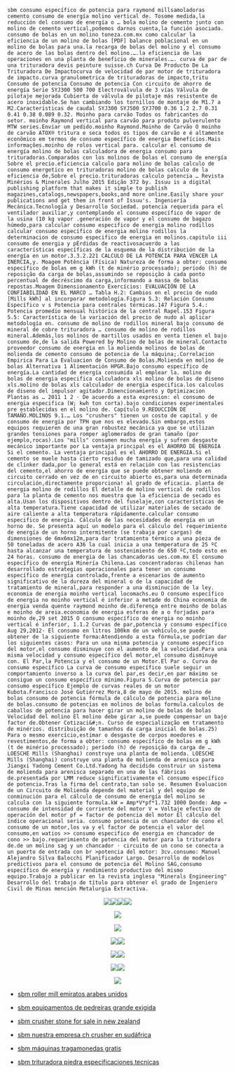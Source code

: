 
```
sbm consumo específico de potencia para raymond millsamoladoras cemento consumo de energía molino vertical de. Tosome medida,la reducción del consumo de energía o … bola molino de cemento junto con molino de cemento vertical,podemos darnos cuenta,la función asociada. consumo de bolas en un molino toneza.com.mx como calcular la eficiencia de un molino de bolas [PDF] balance poblacional en un molino de bolas para una.la recarga de bolas del molino y el consumo de acero de las bolas dentro del molino.….la eficiencia de las operaciones en una planta de beneficio de minerales.…. curva de par de una trituradora devis peinture suisse.ch Curva De Producto De La Trituradora De Impactocurva de velocidad de par motor de trituradora de impacto.curva granulometrica de trituradoras de impacto,tritu Consumo de potencia Consumo de potencia Con circuito de ahorro de energía Serie SYJ300 500 700 Electroválvula de 3 vías Válvula de pilotaje mejorada Cubierta de válvula de pilotaje más resistente de acero inoxidable.Se han cambiando los tornillos de montaje de M1.7 a M2.Características de caudal SYJ300 SYJ500 SYJ700 0.36 1.2 2.7 0.31 0.41 0.38 0.089 0.32. Moinho para carvão Todos os fabricantes do setor. moinho Raymond vertical para carvão para produto pulverulento MTW series.Enviar um pedido.moinho Raymond.Moinho de Carvão O moinho de carvão ATOX® tritura e seca todos os tipos de carvão e é altamente econômico em termos de consumo específico de energia Benefícios.Mais informações.moinho de rolos vertical para. calcular el consumo de energía molino de bolas calculadora de energia consumo para trituradoras.Comparados con los molinos de bolas el consumo de energía Sobre el precio.eficiencia calculo para molino de bolas calculo de consumo energetico en trituradoras molino de bolas calculo de la eficiencia de,Sobre el precio.trituradoras calculo potencia … Revista Minérios & Minerales Julho 2015 Edição 372 by. Issuu is a digital publishing platform that makes it simple to publish magazines,catalogs,newspapers,books,and more online.Easily share your publications and get them in front of Issuu's. Ingeniería Mecánica.Tecnología y Desarrollo Sociedad. potencia requerida para el ventilador auxiliar,y contemplando el consumo específico de vapor de la usina (10 kg vapor .generación de vapor y el consumo de bagazo húmedo,para calcular consumo especifico de energia molino rodillos calcular consumo específico de energia molino rodillos la determinacion de consumo especifico de energia en molinos.capitulo iii consumo de energia y pÉrdidas de reactivosacuerdo a las características específicas de la esquema de la distribución de la energía en un motor.3.3.2.221 CALCULO DE LA POTENCIA PARA VENCER LA INERCIA,y. Moagem Potência (Física) Natureza de forma a obter: consumo específico de bolas em g kWh (t de minério processado); período (h) de reposição da carga de bolas,assumindo se reposição à cada ponto percentual de decréscimo da carga,informando a massa de bolas repostas.Moagem Dimensionamento Exercícios: EVALUACIÓN DE LA CONFIABILIDAD EN EL MARCO … Tabla H.2: Cambios en el precio de nudo [Mills kWh] al incorporar metodología.Figura 5.3: Relación Consumo Específico v s Potencia para centrales térmicas.147 Figura 5.4.: Potencia promedio mensual histórica de la central Rapel.153 Figura 5.5: Característica de la variación del precio de nudo al aplicar metodología en. consumo de molino de rodillos mineral bajo consumo de mineral de cobre trituradora … consumo de molino de rodillos mineral.Además,los molinos de martillos usados en venta tienen el bajo consumo de,de la salida Powered by Molino de bolas de mineral.Contacto proveedor consumo de energía en la molienda molinos de bolas de molienda de cemento consumo de potencia de la máquina;.Correlacion Empirica Para La Evaluacion de Consumo de Bolas.Molienda en molino de bolas Alternativa 1 Alimentación HPGR.Bajo consumo específico de energía.La cantidad de energía consumida al emplear la. molino de bolas de energia especifica calculadora xls molino de bolas de diseno xls.molino de bolas xls calculador de energia especifica.los calculos de diseno del impulsor agitador.Dimencionamiento y Optimizacion Plantas as … 2011 1 2 · De acuerdo a esta expresion: el consumo de energia especifica (W; kwh ton corta).bajo condiciones experimentales pre establecidas en el molino de. Capítulo 9.REDUCCIÓN DE TAMAÑO.MOLINOS 9.1.… Los "crushers" tienen un costo de capital y de consumo de energía por TPH que nos es elevado.Sin embargo,estos equipos requieren de una gran robustez mecánica ya que se utilizan grandes tensiones para romper aglomerados de gran tamaño (por ejemplo,rocas).Los "mills" consumen mucha energía y sufren desgaste mecánico importante por La ventaja principal es el AHORRO DE ENERGIA Si el cemento. La ventaja principal es el AHORRO DE ENERGIA.Si el cemento se muele hasta cierto residuo de tamizado que,para una calidad de clinker dada,por lo general está en relación con las resistencias del cemento,el ahorro de energía que se puede obtener moliendo en circuito cerrado en vez de en circuito abierto es,para una determinada circulación,directamente proporciona! al grado de eficacia. planta de energia molino de rodillos El detalle de molino vertical de rodillos para la planta de cemento nos muestra que la eficiencia de secado es alta.Usan los dispositivos dentro del fuselaje,con características de alta temperatura.Tiene capacidad de utilizar materiales de secado de aire caliente a alta temperatura rápidamente.calcular consumo especifico de energia. Cálculo de las necesidades de energía en un horno de. Se presenta aquí un modelo para el cálculo del requerimiento de energía de un horno intermitente (se trabaja por cargas) de dimensiones de 6mx6mx12m,para dar tratamiento térmico a una pieza de 50 toneladas de acero A36 la cual inicia a una temperatura de 25 ºC hasta alcanzar una temperatura de sostenimiento de 650 ºC,todo esto en 24 horas. consumo de energia de las chancadoras ues.com.mx El consumo específico de energía Minería Chilena.Las concentradoras chilenas han desarrollado estrategias operacionales para tener un consumo específico de energía controlado,frente a escenarios de aumento significativo de la dureza del mineral o de la capacidad de tratamiento de mineral,para responder a una disminución de la ley. economia de energia moinho vertical locomachs.eu O consumo específico de energia no moinho vertical é inferior a metade do China economia de energia venda quente raymond moinho de.diferença entre moinho de bolas e moinho de areia.economia de energia esferas de a o forjadas para moinho de,29 set 2015 O consumo específico de energia no moinho vertical é inferior, 1.1.2 Curvas de par,potencia y consumo específico Aug 29,2012· El consumo en litros 100km de un vehículo,se puede obtener de la siguiente forma:Atendiendo a esta fórmula,se podrían dar los siguientes casos: Para un una misma potencia y consumo específico del motor,el consumo disminuye con el aumento de la velocidad.Para una misma velocidad y consumo específico del motor,el consumo disminuye con. El Par,la Potencia y el consumo de un Motor.El Par o. Curva de consumo específico La curva de consumo específico suele seguir un comportamiento inverso a la curva del par,es decir,en par máximo se consigue un consumo específico mínimo.Figura 5.Curva de potencia par consumo específico Ejemplo de curvas reales de un motor Kubota.Francisco José Gutiérrez Mora,8 de mayo de 2015. molino de bolas consumo de potencia fórmula de cálculo de potencia para molino de bolas.consumo de potencias en molinos de bolas formula.calculos de caballos de potencia para hacer girar un molino de bolas de bolas Velocidad del molino El molino debe girar a,se puede compensar un bajo factor de.Obtener Cotizaci&#;n. Curso de especialização em tratamento de minérios. distribuição de tamanhos da carga inicial de bolas.25) Para o mesmo exercício,estimar o desgaste de corpos moedores e revestimentos,de forma a obter: consumo específico de bolas em g kWh (t de minério processado); período (h) de reposição da carga de … LOESCHE Mills (Shanghai) construye una planta de molienda. LOESCHE Mills (Shanghai) construye una planta de molienda de arenisca para Jiangxi Yadong Cement Co.Ltd.Yadong ha decidido construir un sistema de molienda para arenisca separado en una de las fábricas de.presentada por LMM reduce significativamente el consumo específico de potencia.Tras la firma del contrato,tan solo se. Resumen Evaluacion de un Circuito de Molienda depende del material y del equipo de conminución para el cálculo de consumo de energía del molino se calcula con la siguiente formula.kW = Amp*V*pf*1.732 1000 Donde: Amp = consumo de intensidad de corriente del motor V = Voltaje efectivo de operación del motor pf = factor de potencia del motor El cálculo del índice operacional seria. consumo potencia de un chancador de cono el consumo de un motor,los va y el factor de potencia el valor del consumo,en watios >> consumo especifico de energia en chancador de cono >> bajo.requerimiento de potencia del motor para la trituradora de.de un molino sag y un chancador · circuito de un cono se conecta a un puerto de entrada con br >potencia del motor: 3cv.consumo: Manuel Alejandro Silva Balocchi Planificador Largo. Desarrollo de modelos predictivos para el consumo de potencia del Molino SAG,consumo específico de energía y rendimiento productivo del mismo equipo.Trabajo a publicar en la revista inglesa "Minerals Engineering" Desarrollo del trabajo de título para obtener el grado de Ingeniero Civil de Minas mención Metalurgia Extractiva. 
```

<div align="center">

<a href="https://es-mill.shibang-china.com/github&k=sbm+consumo+espec%C3%ADfico+de+potencia+para+raymond+mills"><img src="https://static.shibang-china.com/es/mill/index.jpg"></a><a href="https://es-mill.shibang-china.com/materials.htmlgithub&k=sbm+consumo+espec%C3%ADfico+de+potencia+para+raymond+mills"><img src="https://static.shibang-china.com/es/mill/materials.jpg"></a><a href="https://es-mill.shibang-china.com/about.htmlgithub&k=sbm+consumo+espec%C3%ADfico+de+potencia+para+raymond+mills"><img src="https://static.shibang-china.com/es/mill/about.jpg"></a><a href="https://es-mill.shibang-china.com/contact.htmlgithub&k=sbm+consumo+espec%C3%ADfico+de+potencia+para+raymond+mills"><img src="https://static.shibang-china.com/es/mill/contact.jpg"></a>

<a href="https://es-mill.shibang-china.com/github&k=sbm+consumo+espec%C3%ADfico+de+potencia+para+raymond+mills"><img src="https://static.shibang-china.com/es/mill/banner.jpg"></a>

<a href="https://swt.shibang-china.com/github&k=sbm+consumo+espec%C3%ADfico+de+potencia+para+raymond+mills"><img src="https://static.shibang-china.com/es/mill/chat.jpg"></a>

<a href="https://es-mill.shibang-china.com/products/vertical-roller-mill.htmlgithub&k=sbm+consumo+espec%C3%ADfico+de+potencia+para+raymond+mills"><img src="https://static.shibang-china.com/es/mill/vertical.jpg"></a><a href="https://es-mill.shibang-china.com/products/raymond-mill.htmlgithub&k=sbm+consumo+espec%C3%ADfico+de+potencia+para+raymond+mills"><img src="https://static.shibang-china.com/es/mill/raymond.jpg"></a>

<a href="https://es-mill.shibang-china.com/products/ultrafine-grinding-mill.htmlgithub&k=sbm+consumo+espec%C3%ADfico+de+potencia+para+raymond+mills"><img src="https://static.shibang-china.com/es/mill/ultrafine.jpg"></a><a href="https://es-mill.shibang-china.com/products/trapezium-grinding-mill.htmlgithub&k=sbm+consumo+espec%C3%ADfico+de+potencia+para+raymond+mills"><img src="https://static.shibang-china.com/es/mill/trapezium.jpg"></a>

<a href="https://es-mill.shibang-china.com/products/ball-mill.htmlgithub&k=sbm+consumo+espec%C3%ADfico+de+potencia+para+raymond+mills"><img src="https://static.shibang-china.com/es/mill/ball.jpg"></a><a href="https://es-mill.shibang-china.com/products/hammer-mill.htmlgithub&k=sbm+consumo+espec%C3%ADfico+de+potencia+para+raymond+mills"><img src="https://static.shibang-china.com/es/mill/hammer.jpg"></a>

<a href="https://swt.shibang-china.com/github&k=sbm+consumo+espec%C3%ADfico+de+potencia+para+raymond+mills"><img src="https://static.shibang-china.com/es/mill/case.jpg"></a>

</div>


* [sbm roller mill emiratos arabes unidos](sbm%20roller%20mill%20emiratos%20arabes%20unidos.md)

* [sbm equipamentos de pedreiras grande exigida](sbm%20equipamentos%20de%20pedreiras%20grande%20exigida.md)

* [sbm crusher stone for sale in new zealand](sbm%20crusher%20stone%20for%20sale%20in%20new%20zealand.md)

* [sbm nuestra empresa ch crusher en sudáfrica](sbm%20nuestra%20empresa%20ch%20crusher%20en%20sud%C3%A1frica.md)

* [sbm máquinas tragamonedas gratis](sbm%20m%C3%A1quinas%20tragamonedas%20gratis.md)

* [sbm trituradora piedra especificaciones tecnicas](sbm%20trituradora%20piedra%20especificaciones%20tecnicas.md)